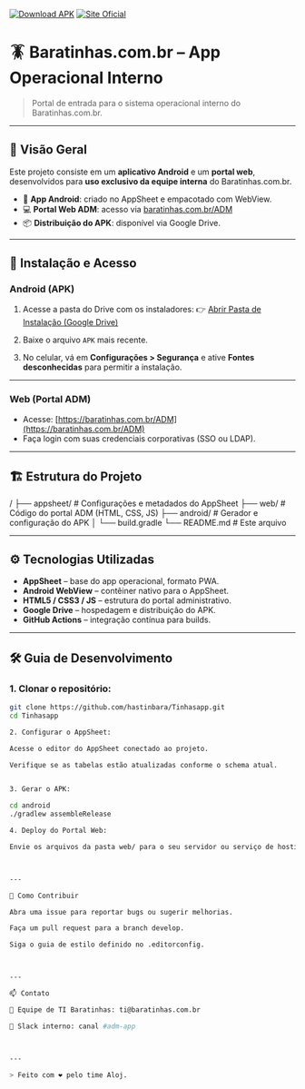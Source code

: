 [![Download APK](https://img.shields.io/badge/Download-APK-blue)](https://drive.google.com/drive/folders/1W5ljF4630OmE-y0)
[![Site Oficial](https://img.shields.io/badge/Visite-Baratinhas.com.br-red)](Baratinhas.com.br/adm)

# 🪳 Baratinhas.com.br – App Operacional Interno

> Portal de entrada para o sistema operacional interno do Baratinhas.com.br.

---

## 🎯 Visão Geral

Este projeto consiste em um **aplicativo Android** e um **portal web**, desenvolvidos para **uso exclusivo da equipe interna** do Baratinhas.com.br.

- 📱 **App Android**: criado no AppSheet e empacotado com WebView.
- 💻 **Portal Web ADM**: acesso via [baratinhas.com.br/ADM](https://baratinhas.com.br/ADM)
- 📦 **Distribuição do APK**: disponível via Google Drive.

---

## 📱 Instalação e Acesso

### Android (APK)

1. Acesse a pasta do Drive com os instaladores:
   👉 [Abrir Pasta de Instalação (Google Drive)](https://drive.google.com/drive/folders/1W5ljF4630OmE-y0)

2. Baixe o arquivo `APK` mais recente.

3. No celular, vá em **Configurações > Segurança** e ative **Fontes desconhecidas** para permitir a instalação.

---

### Web (Portal ADM)

- Acesse: [https://baratinhas.com.br/ADM](https://baratinhas.com.br/ADM)
- Faça login com suas credenciais corporativas (SSO ou LDAP).

---

## 🏗️ Estrutura do Projeto

/ ├── appsheet/         # Configurações e metadados do AppSheet ├── web/              # Código do portal ADM (HTML, CSS, JS) ├── android/          # Gerador e configuração do APK │   └── build.gradle └── README.md         # Este arquivo

---

## ⚙️ Tecnologias Utilizadas

- **AppSheet** – base do app operacional, formato PWA.
- **Android WebView** – contêiner nativo para o AppSheet.
- **HTML5 / CSS3 / JS** – estrutura do portal administrativo.
- **Google Drive** – hospedagem e distribuição do APK.
- **GitHub Actions** – integração contínua para builds.

---

## 🛠️ Guia de Desenvolvimento

### 1. Clonar o repositório:

```bash
git clone https://github.com/hastinbara/Tinhasapp.git
cd Tinhasapp

2. Configurar o AppSheet:

Acesse o editor do AppSheet conectado ao projeto.

Verifique se as tabelas estão atualizadas conforme o schema atual.


3. Gerar o APK:

cd android
./gradlew assembleRelease

4. Deploy do Portal Web:

Envie os arquivos da pasta web/ para o seu servidor ou serviço de hosting.



---

🚀 Como Contribuir

Abra uma issue para reportar bugs ou sugerir melhorias.

Faça um pull request para a branch develop.

Siga o guia de estilo definido no .editorconfig.



---

📫 Contato

📧 Equipe de TI Baratinhas: ti@baratinhas.com.br

💬 Slack interno: canal #adm-app



---

> Feito com ❤️ pelo time Aloj.

